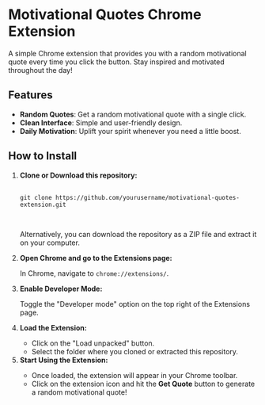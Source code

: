 <h1>Motivational Quotes Chrome Extension</h1>

<p>A simple Chrome extension that provides you with a random motivational quote every time you click the button. Stay inspired and motivated throughout the day!</p>

<h2>Features</h2>
<ul>
  <li><strong>Random Quotes</strong>: Get a random motivational quote with a single click.</li>
  <li><strong>Clean Interface</strong>: Simple and user-friendly design.</li>
  <li><strong>Daily Motivation</strong>: Uplift your spirit whenever you need a little boost.</li>
</ul>

<h2>How to Install</h2>
<ol>
  <li><strong>Clone or Download this repository:</strong></li>
  <pre>
    <code>
git clone https://github.com/yourusername/motivational-quotes-extension.git
    </code>
  </pre>
  <p>Alternatively, you can download the repository as a ZIP file and extract it on your computer.</p>

  <li><strong>Open Chrome and go to the Extensions page:</strong></li>
  <p>In Chrome, navigate to <code>chrome://extensions/</code>.</p>

  <li><strong>Enable Developer Mode:</strong></li>
  <p>Toggle the "Developer mode" option on the top right of the Extensions page.</p>

  <li><strong>Load the Extension:</strong></li>
  <ul>
    <li>Click on the "Load unpacked" button.</li>
    <li>Select the folder where you cloned or extracted this repository.</li>
  </ul>

  <li><strong>Start Using the Extension:</strong></li>
  <ul>
    <li>Once loaded, the extension will appear in your Chrome toolbar.</li>
    <li>Click on the extension icon and hit the <strong>Get Quote</strong> button to generate a random motivational quote!</li>
  </ul>
</ol>
